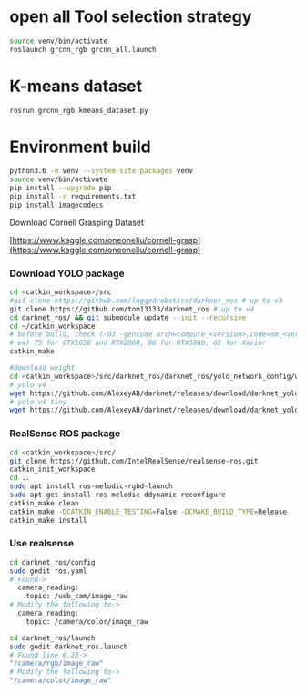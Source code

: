# open all Tool selection strategy
```bash
source venv/bin/activate
roslaunch grcnn_rgb grcnn_all.launch
```

<!-- # realsense d435i and yolo v4
terminal 1
```bash
roslaunch realsense2_camera rs_aligned_depth.launch 
```
terminal 2
```bash
roslaunch yolo_detection yolo_get_wrs.launch
```
(can't use)roslaunch grcnn_rgb grcnn_grasp.launch

# GRCNN
terminal 3
```bash
source venv/bin/activate
rosrun grcnn_rgb run_realtime.py 
``` -->
# K-means dataset
```bash
rosrun grcnn_rgb kmeans_dataset.py 
```

# Environment build
```bash
python3.6 -m venv --system-site-packages venv
source venv/bin/activate
pip install --upgrade pip
pip install -r requirements.txt
pip install imagecodecs
```

Download Cornell Grasping Dataset

[https://www.kaggle.com/oneoneliu/cornell-grasp](https://www.kaggle.com/oneoneliu/cornell-grasp)
### Download YOLO package
```bash
cd <catkin_workspace>/src
#git clone https://github.com/leggedrobotics/darknet_ros # up to v3
git clone https://github.com/tom13133/darknet_ros # up to v4
cd darknet_ros/ && git submodule update --init --recursive
cd ~/catkin_workspace
# before build, check (-O3 -gencode arch=compute_<version>,code=sm_<version>) part in darknet_ros/darknet_ros/CMakeLists.txt if you use CUDA
# ex) 75 for GTX1650 and RTX2060, 86 for RTX3080, 62 for Xavier 
catkin_make

#download weight
cd <catkin_workspace>/src/darknet_ros/darknet_ros/yolo_network_config/weights
# yolo v4
wget https://github.com/AlexeyAB/darknet/releases/download/darknet_yolo_v3_optimal/yolov4.weights
# yolo v4 tiny
wget https://github.com/AlexeyAB/darknet/releases/download/darknet_yolo_v4_pre/yolov4-tiny.weights
```
### RealSense ROS package
```bash
cd <catkin_workspace>/src/
git clone https://github.com/IntelRealSense/realsense-ros.git
catkin_init_workspace 
cd ..
sudo apt install ros-melodic-rgbd-launch
sudo apt-get install ros-melodic-ddynamic-reconfigure
catkin_make clean
catkin_make -DCATKIN_ENABLE_TESTING=False -DCMAKE_BUILD_TYPE=Release
catkin_make install
```
### Use realsense 
```bash
cd darknet_ros/config
sudo gedit ros.yaml
# Found->
  camera_reading:
    topic: /usb_cam/image_raw
# Modify the following to->
  camera_reading:
    topic: /camera/color/image_raw

cd darknet_ros/launch
sudo gedit darknet_ros.launch
# Found line 6.23->
"/camera/rgb/image_raw"
# Modify the following to->
"/camera/color/image_raw"
```

